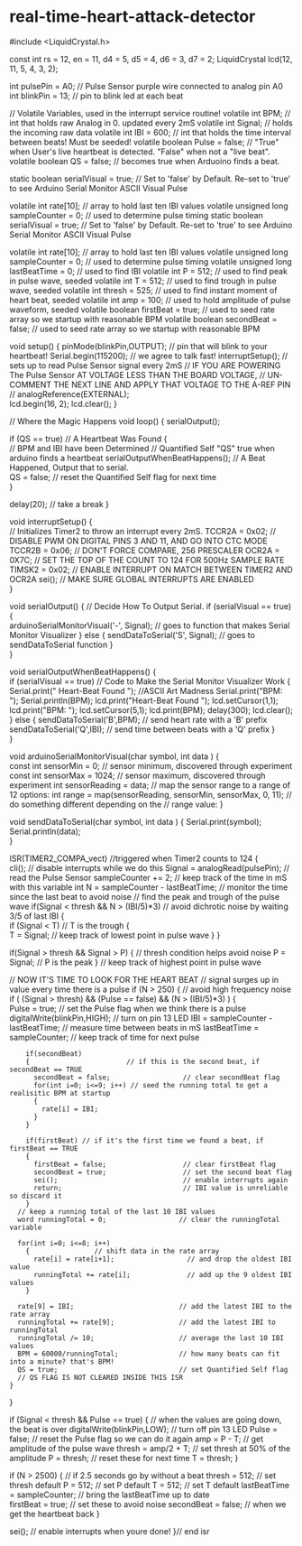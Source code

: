 # real-time-heart-attack-detector
#include <LiquidCrystal.h>

const int rs = 12, en = 11, d4 = 5, d5 = 4, d6 = 3, d7 = 2;
LiquidCrystal lcd(12, 11, 5, 4, 3, 2);

int pulsePin = A0;                 // Pulse Sensor purple wire connected to analog pin A0
int blinkPin = 13;                // pin to blink led at each beat

// Volatile Variables, used in the interrupt service routine!
volatile int BPM;                   // int that holds raw Analog in 0. updated every 2mS
volatile int Signal;                // holds the incoming raw data
volatile int IBI = 600;             // int that holds the time interval between beats! Must be seeded! 
volatile boolean Pulse = false;     // "True" when User's live heartbeat is detected. "False" when not a "live beat". 
volatile boolean QS = false;        // becomes true when Arduoino finds a beat.

static boolean serialVisual = true;   // Set to 'false' by Default.  Re-set to 'true' to see Arduino Serial Monitor ASCII Visual Pulse 

volatile int rate[10];                      // array to hold last ten IBI values
volatile unsigned long sampleCounter = 0;          // used to determine pulse timing
static boolean serialVisual = true;   // Set to 'false' by Default.  Re-set to 'true' to see Arduino Serial Monitor ASCII Visual Pulse 

volatile int rate[10];                      // array to hold last ten IBI values
volatile unsigned long sampleCounter = 0;          // used to determine pulse timing
volatile unsigned long lastBeatTime = 0;           // used to find IBI
volatile int P = 512;                      // used to find peak in pulse wave, seeded
volatile int T = 512;                     // used to find trough in pulse wave, seeded
volatile int thresh = 525;                // used to find instant moment of heart beat, seeded
volatile int amp = 100;                   // used to hold amplitude of pulse waveform, seeded
volatile boolean firstBeat = true;        // used to seed rate array so we startup with reasonable BPM
volatile boolean secondBeat = false;      // used to seed rate array so we startup with reasonable BPM

void setup()
{
  pinMode(blinkPin,OUTPUT);         // pin that will blink to your heartbeat!
  Serial.begin(115200);             // we agree to talk fast!
  interruptSetup();                 // sets up to read Pulse Sensor signal every 2mS 
                                    // IF YOU ARE POWERING The Pulse Sensor AT VOLTAGE LESS THAN THE BOARD VOLTAGE, 
                                    // UN-COMMENT THE NEXT LINE AND APPLY THAT VOLTAGE TO THE A-REF PIN
                                    //   analogReference(EXTERNAL);   
 lcd.begin(16, 2);
 lcd.clear();
}


//  Where the Magic Happens
void loop()
{
   serialOutput();  
   
  if (QS == true) // A Heartbeat Was Found
    {     
      // BPM and IBI have been Determined
      // Quantified Self "QS" true when arduino finds a heartbeat
      serialOutputWhenBeatHappens(); // A Beat Happened, Output that to serial.     
      QS = false; // reset the Quantified Self flag for next time    
    }
     
  delay(20); //  take a break
}


void interruptSetup()
{     
  // Initializes Timer2 to throw an interrupt every 2mS.
  TCCR2A = 0x02;     // DISABLE PWM ON DIGITAL PINS 3 AND 11, AND GO INTO CTC MODE
  TCCR2B = 0x06;     // DON'T FORCE COMPARE, 256 PRESCALER 
  OCR2A = 0X7C;      // SET THE TOP OF THE COUNT TO 124 FOR 500Hz SAMPLE RATE
  TIMSK2 = 0x02;     // ENABLE INTERRUPT ON MATCH BETWEEN TIMER2 AND OCR2A
  sei();             // MAKE SURE GLOBAL INTERRUPTS ARE ENABLED      
} 

void serialOutput()
{   // Decide How To Output Serial. 
 if (serialVisual == true)
  {  
     arduinoSerialMonitorVisual('-', Signal);   // goes to function that makes Serial Monitor Visualizer
  } 
 else
  {
      sendDataToSerial('S', Signal);     // goes to sendDataToSerial function
   }        
}

void serialOutputWhenBeatHappens()
{    
 if (serialVisual == true) //  Code to Make the Serial Monitor Visualizer Work
   {            
     Serial.print(" Heart-Beat Found ");  //ASCII Art Madness
     Serial.print("BPM: ");
     Serial.println(BPM);
     lcd.print("Heart-Beat Found ");
     lcd.setCursor(1,1);
     lcd.print("BPM: ");
     lcd.setCursor(5,1);
     lcd.print(BPM);
     delay(300);
     lcd.clear();
   }
 else
   {
     sendDataToSerial('B',BPM);   // send heart rate with a 'B' prefix
     sendDataToSerial('Q',IBI);   // send time between beats with a 'Q' prefix
   }   
}

void arduinoSerialMonitorVisual(char symbol, int data )
{    
  const int sensorMin = 0;      // sensor minimum, discovered through experiment
  const int sensorMax = 1024;    // sensor maximum, discovered through experiment
  int sensorReading = data; // map the sensor range to a range of 12 options:
  int range = map(sensorReading, sensorMin, sensorMax, 0, 11);
  // do something different depending on the 
  // range value:
}


void sendDataToSerial(char symbol, int data )
{
   Serial.print(symbol);
   Serial.println(data);                
}

ISR(TIMER2_COMPA_vect) //triggered when Timer2 counts to 124
{  
  cli();                                      // disable interrupts while we do this
  Signal = analogRead(pulsePin);              // read the Pulse Sensor 
  sampleCounter += 2;                         // keep track of the time in mS with this variable
  int N = sampleCounter - lastBeatTime;       // monitor the time since the last beat to avoid noise
                                              //  find the peak and trough of the pulse wave
  if(Signal < thresh && N > (IBI/5)*3) // avoid dichrotic noise by waiting 3/5 of last IBI
    {      
      if (Signal < T) // T is the trough
      {                        
        T = Signal; // keep track of lowest point in pulse wave 
      }
    }

  if(Signal > thresh && Signal > P)
    {          // thresh condition helps avoid noise
      P = Signal;                             // P is the peak
    }                                        // keep track of highest point in pulse wave

  //  NOW IT'S TIME TO LOOK FOR THE HEART BEAT
  // signal surges up in value every time there is a pulse
  if (N > 250)
  {                                   // avoid high frequency noise
    if ( (Signal > thresh) && (Pulse == false) && (N > (IBI/5)*3) )
      {        
        Pulse = true;                               // set the Pulse flag when we think there is a pulse
        digitalWrite(blinkPin,HIGH);                // turn on pin 13 LED
        IBI = sampleCounter - lastBeatTime;         // measure time between beats in mS
        lastBeatTime = sampleCounter;               // keep track of time for next pulse
  
        if(secondBeat)
        {                        // if this is the second beat, if secondBeat == TRUE
          secondBeat = false;                  // clear secondBeat flag
          for(int i=0; i<=9; i++) // seed the running total to get a realisitic BPM at startup
          {             
            rate[i] = IBI;                      
          }
        }
  
        if(firstBeat) // if it's the first time we found a beat, if firstBeat == TRUE
        {                         
          firstBeat = false;                   // clear firstBeat flag
          secondBeat = true;                   // set the second beat flag
          sei();                               // enable interrupts again
          return;                              // IBI value is unreliable so discard it
        }   
      // keep a running total of the last 10 IBI values
      word runningTotal = 0;                  // clear the runningTotal variable    

      for(int i=0; i<=8; i++)
        {                // shift data in the rate array
          rate[i] = rate[i+1];                  // and drop the oldest IBI value 
          runningTotal += rate[i];              // add up the 9 oldest IBI values
        }

      rate[9] = IBI;                          // add the latest IBI to the rate array
      runningTotal += rate[9];                // add the latest IBI to runningTotal
      runningTotal /= 10;                     // average the last 10 IBI values 
      BPM = 60000/runningTotal;               // how many beats can fit into a minute? that's BPM!
      QS = true;                              // set Quantified Self flag 
      // QS FLAG IS NOT CLEARED INSIDE THIS ISR
    }                       
  }

  if (Signal < thresh && Pulse == true)
    {   // when the values are going down, the beat is over
      digitalWrite(blinkPin,LOW);            // turn off pin 13 LED
      Pulse = false;                         // reset the Pulse flag so we can do it again
      amp = P - T;                           // get amplitude of the pulse wave
      thresh = amp/2 + T;                    // set thresh at 50% of the amplitude
      P = thresh;                            // reset these for next time
      T = thresh;
    }

  if (N > 2500)
    {                           // if 2.5 seconds go by without a beat
      thresh = 512;                          // set thresh default
      P = 512;                               // set P default
      T = 512;                               // set T default
      lastBeatTime = sampleCounter;          // bring the lastBeatTime up to date        
      firstBeat = true;                      // set these to avoid noise
      secondBeat = false;                    // when we get the heartbeat back
    }

  sei();                                   // enable interrupts when youre done!
}// end isr
